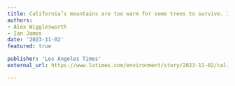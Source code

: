 ```yaml
---
title: California’s mountains are too warm for some trees to survive. Inside these ‘zombie forests.’
authors:
- Alex Wigglesworth
- Ian James
date: '2023-11-02'
featured: true

publisher: 'Los Angeles Times'
external_url: https://www.latimes.com/environment/story/2023-11-02/california-sierra-nevada-zombie-forest

---
```

